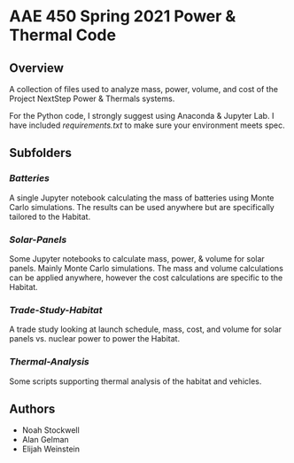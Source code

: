 # AAE 450 Spring 2021 Power & Thermal Code

## Overview

A collection of files used to analyze mass, power, volume, and cost of the Project NextStep Power & Thermals systems.

For the Python code, I strongly suggest using Anaconda & Jupyter Lab. I have included _requirements.txt_ to make sure your environment meets spec.

## Subfolders

### _Batteries_

A single Jupyter notebook calculating the mass of batteries using Monte Carlo simulations. The results can be used anywhere but are specifically tailored to the Habitat.

### _Solar-Panels_

Some Jupyter notebooks to calculate mass, power, & volume for solar panels. Mainly Monte Carlo simulations. The mass and volume calculations can be applied anywhere, however the cost calculations are specific to the Habitat.

### _Trade-Study-Habitat_

A trade study looking at launch schedule, mass, cost, and volume for solar panels vs. nuclear power to power the Habitat.

### _Thermal-Analysis_

Some scripts supporting thermal analysis of the habitat and vehicles.

## Authors

- Noah Stockwell
- Alan Gelman
- Elijah Weinstein

